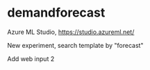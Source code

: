 # demandforecast

Azure ML Studio, https://studio.azureml.net/

New experiment, search template by "forecast"

Add web input 2
